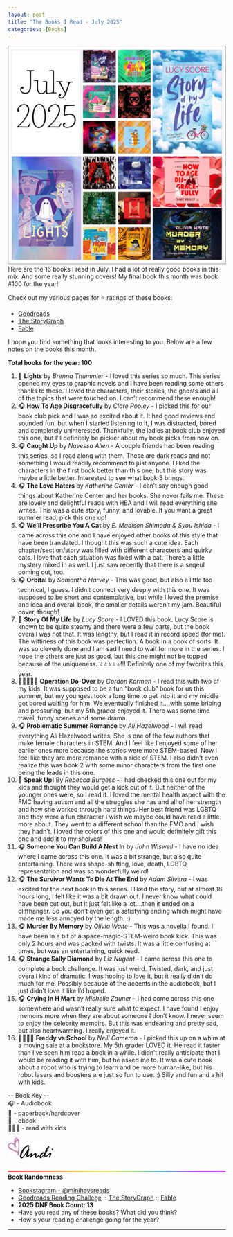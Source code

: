 ```yaml
---
layout: post
title: "The Books I Read - July 2025"
categories: [Books]
---
```

![books](/images/July2025Books.png)
Here are the 16 books I read in July. I had a lot of really good books in this mix. And some really stunning covers! My final book this month was book #100 for the year!

Check out my various pages for ⭐️ ratings of these books: 
- [Goodreads](https://www.goodreads.com/readingchallenges/annual) 
- [The StoryGraph](https://app.thestorygraph.com/stats/minihays?year=2025)
- [Fable](https://fable.co/minihays-147798854824) 

I hope you find something that looks interesting to you. Below are a few notes on the books this month.

**Total books for the year: 100**

1. 📱 **Lights** by *Brenna Thummler* - I loved this series so much. This series opened my eyes to graphic novels and I have been reading some others thanks to these. I loved the characters, their stories, the ghosts and all of the topics that were touched on. I can’t recommend these enough!
2. 🎧 **How To Age Disgracefully** by *Clare Pooley* - I picked this for our book club pick and I was so excited about it. It had good reviews and sounded fun, but when I started listening to it, I was distracted, bored and completely uninterested. Thankfully, the ladies at book club enjoyed this one, but I’ll definitely be pickier about my book picks from now on.
3. 🎧 **Caught Up** by *Navessa Allen* - A couple friends had been reading this series, so I read along with them. These are dark reads and not something I would readily recommend to just anyone. I liked the characters in the first book better than this one, but this story was maybe a little better. Interested to see what book 3 brings.
4. 🎧 **The Love Haters** by *Katherine Center* - I can’t say enough good things about Katherine Center and her books. She never fails me. These are lovely and delightful reads with HEA and I will read everything she writes. This was a cute story, funny, and lovable. If you want a great summer read, pick this one up!
5. 🎧 **We’ll Prescribe You A Cat** by *E. Madison Shimoda & Syou Ishida* - I came across this one and I have enjoyed other books of this style that have been translated. I thought this was such a cute idea. Each chapter/section/story was filled with different characters and quirky cats. I love that each situation was fixed with a cat. There’s a little mystery mixed in as well. I just saw recently that there is a seqeul coming out, too.
6. 🎧 **Orbital** by *Samantha Harvey* - This was good, but also a little too technical, I guess. I didn’t connect very deeply with this one. It was supposed to be short and contemplative, but while I loved the premise and idea and overall book, the smaller details weren’t my jam. Beautiful cover, though!
7. 📱 **Story Of My Life** by *Lucy Score* - I LOVED this book. Lucy Score is known to be quite steamy and there were a few parts, but the book overall was not that. It was lengthy, but I read it in record speed (for me). The wittiness of this book was perfection. A book in a book of sorts. It was so cleverly done and I am sad I need to wait for more in the series. I hope the others are just as good, but this one might not be topped because of the uniqueness. ⭐️⭐️⭐️⭐️⭐️!!! Definitely one of my favorites this year.
8. 📖📱👩‍👧‍👦 **Operation Do-Over** by *Gordon Korman* - I read this with two of my kids. It was supposed to be a fun “book club” book for us this summer, but my youngest took a long time to get into it and my middle got bored waiting for him. We eventually finished it….with some bribing and pressuring, but my 5th grader enjoyed it. There was some time travel, funny scenes and some drama.
9. 🎧 **Problematic Summer Romance** by *Ali Hazelwood* - I will read everything Ali Hazelwood writes. She is one of the few authors that make female characters in STEM. And I feel like I enjoyed some of her earlier ones more because the stories were more STEM-based. Now I feel like they are more romance with a side of STEM. I also didn’t even realize this was book 2 with some minor characters from the first one being the leads in this one. 
10. 📱 **Speak Up!** By *Rebecca Burgess* - I had checked this one out for my kids and thought they would get a kick out of it. But neither of the younger ones were, so I read it. I loved the mental health aspect with the FMC having autism and all the struggles she has and all of her strength and how she worked through hard things. Her best friend was LGBTQ and they were a fun character I wish we maybe could have read a little more about. They went to a different school than the FMC and I wish they hadn’t. I loved the colors of this one and would definitely gift this one and add it to my shelves!
11. 🎧 **Someone You Can Build A Nest In** by *John Wiswell* - I have no idea where I came across this one. It was a bit strange, but also quite entertaining. There was shape-shifting, love, death, LGBTQ representation and was so wonderfully weird!
12. 🎧 **The Survivor Wants To Die At The End** by *Adam Silvera* - I was excited for the next book in this series. I liked the story, but at almost 18 hours long, I felt like it was a bit drawn out. I never know what could have been cut out, but it just felt like a lot….then it ended on a cliffhanger. So you don’t even get a satisfying ending which might have made me less annoyed by the length. :) 
13. 🎧 **Murder By Memory** by *Olivia Waite* - This was a novella I found. I have been in a bit of a space-magic-STEM-weird book kick. This was only 2 hours and was packed with twists. It was a little confusing at times, but was an entertaining, quick read.
14. 🎧 **Strange Sally Diamond** by *Liz Nugent* - I came across this one to complete a book challenge. It was just weird. Twisted, dark, and just overall kind of dramatic. I was hoping to love it, but it really didn’t do much for me. Possibly because of the accents in the audiobook, but I just didn’t love it like I’d hoped.
15. 🎧 **Crying In H Mart** by *Michelle Zauner* - I had come across this one somewhere and wasn’t really sure what to expect. I have found I enjoy memoirs more when they are about someone I don’t know. I never seem to enjoy the celebrity memoirs. But this was endearing and pretty sad, but also heartwarming. I really enjoyed it.
16. 📱👩‍👧‍👦 **Freddy vs School** by *Neill Cameron* - I picked this up on a whim at a moving sale at a bookstore. My 5th grader LOVED it. He read it faster than I’ve seen him read a book in a while. I didn’t really anticipate that I would be reading it with him, but he asked me to. It was a cute book about a robot who is trying to learn and be more human-like, but his robot lasers and boosters are just so fun to use. :) Silly and fun and a hit with kids.

-- Book Key -- <br />
🎧 - Audiobook <br />
📖 - paperback/hardcover <br />
📱 - ebook <br />
👩‍👧‍👦 - read with kids 

![Andi](/images/andi.jpg)

![Bright](/images/BrightSkinnyRainbow.png)
**Book Randomness**
- [Bookstagram - @minihaysreads](http://instagram.com/minihaysreads)
- [Goodreads Reading Challege](https://www.goodreads.com/readingchallenges/annual) :: [The StoryGraph](https://app.thestorygraph.com/stats/minihays?year=2025) :: [Fable](https://fable.co/minihays-147798854824) 
- **2025 DNF Book Count: 13** 
- Have you read any of these books? What did you think?
- How's your reading challenge going for the year?

----

